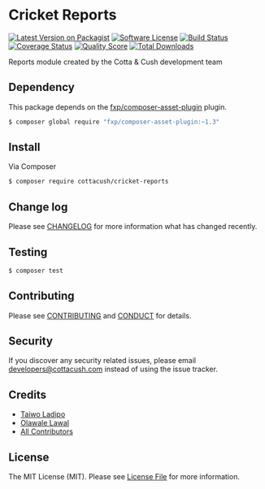 # Cricket Reports

[![Latest Version on Packagist][ico-version]][link-packagist]
[![Software License][ico-license]](LICENSE.md)
[![Build Status][ico-travis]][link-travis]
[![Coverage Status][ico-scrutinizer]][link-scrutinizer]
[![Quality Score][ico-code-quality]][link-code-quality]
[![Total Downloads][ico-downloads]][link-downloads]

Reports module created by the Cotta & Cush development team

## Dependency

This package depends on the [fxp/composer-asset-plugin][link-fxp-composer-asset-plugin] plugin.

```bash
$ composer global require "fxp/composer-asset-plugin:~1.3"
```

## Install

Via Composer

``` bash
$ composer require cottacush/cricket-reports
```

## Change log

Please see [CHANGELOG](CHANGELOG.md) for more information what has changed recently.

## Testing

``` bash
$ composer test
```

## Contributing

Please see [CONTRIBUTING](CONTRIBUTING.md) and [CONDUCT](CONDUCT.md) for details.

## Security

If you discover any security related issues, please email <developers@cottacush.com> instead of using the issue tracker.

## Credits

- [Taiwo Ladipo](https://github.com/taiwo-ladipo)
- [Olawale Lawal](https://github.com/netwox)
- [All Contributors][link-contributors]

## License

The MIT License (MIT). Please see [License File](LICENSE.md) for more information.

[ico-version]: https://img.shields.io/packagist/v/cottacush/cricket-reports.svg?style=flat-square
[ico-license]: https://img.shields.io/badge/license-MIT-brightgreen.svg?style=flat-square
[ico-travis]: https://img.shields.io/travis/cottacush/cricket-reports/master.svg?style=flat-square
[ico-scrutinizer]: https://img.shields.io/scrutinizer/coverage/g/cottacush/cricket-reports.svg?style=flat-square
[ico-code-quality]: https://img.shields.io/scrutinizer/g/cottacush/cricket-reports.svg?style=flat-square
[ico-downloads]: https://img.shields.io/packagist/dt/cottacush/cricket-reports.svg?style=flat-square

[link-packagist]: https://packagist.org/packages/cottacush/cricket-reports
[link-travis]: https://travis-ci.org/cottacush/cricket-reports
[link-scrutinizer]: https://scrutinizer-ci.com/g/cottacush/cricket-reports/code-structure
[link-code-quality]: https://scrutinizer-ci.com/g/cottacush/cricket-reports
[link-downloads]: https://packagist.org/packages/cottacush/cricket-reports
[link-contributors]: ../../contributors
[link-fxp-composer-asset-plugin]: https://packagist.org/packages/fxp/composer-asset-plugin
